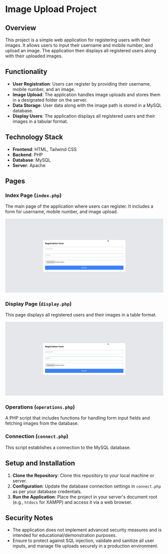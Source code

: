 # Image Upload Project

## Overview
This project is a simple web application for registering users with their images. It allows users to input their username and mobile number, and upload an image. The application then displays all registered users along with their uploaded images.

## Functionality
- **User Registration**: Users can register by providing their username, mobile number, and an image.
- **Image Upload**: The application handles image uploads and stores them in a designated folder on the server.
- **Data Storage**: User data along with the image path is stored in a MySQL database.
- **Display Users**: The application displays all registered users and their images in a tabular format.

## Technology Stack
- **Frontend**: HTML, Tailwind CSS
- **Backend**: PHP
- **Database**: MySQL
- **Server**: Apache

## Pages

### Index Page (`index.php`)
The main page of the application where users can register. It includes a form for username, mobile number, and image upload.

![Index Page](images/registration.png)

### Display Page (`display.php`)
This page displays all registered users and their images in a table format.

![Display Page](images/registration.png)

### Operations (`operations.php`)
A PHP script that includes functions for handling form input fields and fetching images from the database.

### Connection (`connect.php`)
This script establishes a connection to the MySQL database.

## Setup and Installation
1. **Clone the Repository**: Clone this repository to your local machine or server.
3. **Configuration**: Update the database connection settings in `connect.php` as per your database credentials.
4. **Run the Application**: Place the project in your server's document root (e.g., `htdocs` for XAMPP) and access it via a web browser.

## Security Notes
- The application does not implement advanced security measures and is intended for educational/demonstration purposes.
- Ensure to protect against SQL injection, validate and sanitize all user inputs, and manage file uploads securely in a production environment.